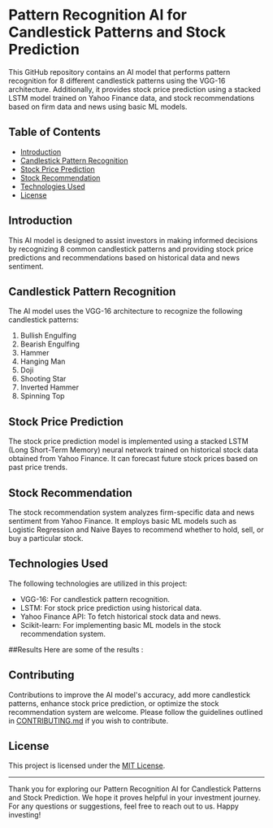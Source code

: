# Pattern Recognition AI for Candlestick Patterns and Stock Prediction

This GitHub repository contains an AI model that performs pattern recognition for 8 different candlestick patterns using the VGG-16 architecture. Additionally, it provides stock price prediction using a stacked LSTM model trained on Yahoo Finance data, and stock recommendations based on firm data and news using basic ML models.

## Table of Contents

- [Introduction](#introduction)
- [Candlestick Pattern Recognition](#candlestick-pattern-recognition)
- [Stock Price Prediction](#stock-price-prediction)
- [Stock Recommendation](#stock-recommendation)
- [Technologies Used](#technologies-used)
- [License](#license)

## Introduction

This AI model is designed to assist investors in making informed decisions by recognizing 8 common candlestick patterns and providing stock price predictions and recommendations based on historical data and news sentiment.

## Candlestick Pattern Recognition

The AI model uses the VGG-16 architecture to recognize the following candlestick patterns:

1. Bullish Engulfing
2. Bearish Engulfing
3. Hammer
4. Hanging Man
5. Doji
6. Shooting Star
7. Inverted Hammer
8. Spinning Top

## Stock Price Prediction

The stock price prediction model is implemented using a stacked LSTM (Long Short-Term Memory) neural network trained on historical stock data obtained from Yahoo Finance. It can forecast future stock prices based on past price trends.

## Stock Recommendation

The stock recommendation system analyzes firm-specific data and news sentiment from Yahoo Finance. It employs basic ML models such as Logistic Regression and Naive Bayes to recommend whether to hold, sell, or buy a particular stock.

## Technologies Used

The following technologies are utilized in this project:

- VGG-16: For candlestick pattern recognition.
- LSTM: For stock price prediction using historical data.
- Yahoo Finance API: To fetch historical stock data and news.
- Scikit-learn: For implementing basic ML models in the stock recommendation system.

##Results 
Here are some of the results :


## Contributing

Contributions to improve the AI model's accuracy, add more candlestick patterns, enhance stock price prediction, or optimize the stock recommendation system are welcome. Please follow the guidelines outlined in [CONTRIBUTING.md](CONTRIBUTING.md) if you wish to contribute.

## License

This project is licensed under the [MIT License](LICENSE).

---

Thank you for exploring our Pattern Recognition AI for Candlestick Patterns and Stock Prediction. We hope it proves helpful in your investment journey. For any questions or suggestions, feel free to reach out to us. Happy investing!
